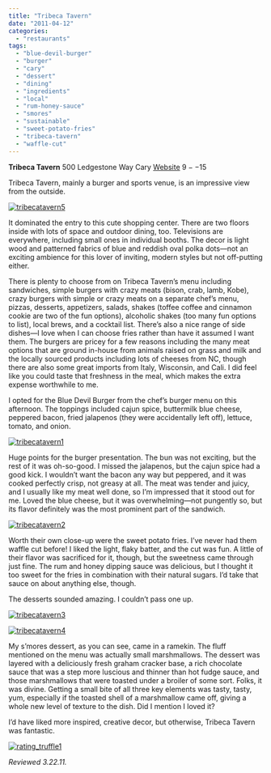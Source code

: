```yaml
---
title: "Tribeca Tavern"
date: "2011-04-12"
categories:
  - "restaurants"
tags:
  - "blue-devil-burger"
  - "burger"
  - "cary"
  - "dessert"
  - "dining"
  - "ingredients"
  - "local"
  - "rum-honey-sauce"
  - "smores"
  - "sustainable"
  - "sweet-potato-fries"
  - "tribeca-tavern"
  - "waffle-cut"
---
```


**Tribeca Tavern** 500 Ledgestone Way Cary [Website](http://tribecatavernnc.com/) $9--$15

Tribeca Tavern, mainly a burger and sports venue, is an impressive view from the outside.

[![](http://s3.amazonaws.com/thegourmez-wpmedia/2011/04/tribecatavern5.jpg "tribecatavern5")](http://s3.amazonaws.com/thegourmez-wpmedia/2011/04/tribecatavern5.jpg)

It dominated the entry to this cute shopping center. There are two floors inside with lots of space and outdoor dining, too. Televisions are everywhere, including small ones in individual booths. The decor is light wood and patterned fabrics of blue and reddish oval polka dots—not an exciting ambience for this lover of inviting, modern styles but not off-putting either.

There is plenty to choose from on Tribeca Tavern’s menu including sandwiches, simple burgers with crazy meats (bison, crab, lamb, Kobe), crazy burgers with simple or crazy meats on a separate chef’s menu, pizzas, desserts, appetizers, salads, shakes (toffee coffee and cinnamon cookie are two of the fun options), alcoholic shakes (too many fun options to list), local brews, and a cocktail list. There’s also a nice range of side dishes—I love when I can choose fries rather than have it assumed I want them. The burgers are pricey for a few reasons including the many meat options that are ground in-house from animals raised on grass and milk and the locally sourced products including lots of cheeses from NC, though there are also some great imports from Italy, Wisconsin, and Cali. I did feel like you could taste that freshness in the meal, which makes the extra expense worthwhile to me.

I opted for the Blue Devil Burger from the chef’s burger menu on this afternoon. The toppings included cajun spice, buttermilk blue cheese, peppered bacon, fried jalapenos (they were accidentally left off), lettuce, tomato, and onion.

[![](http://s3.amazonaws.com/thegourmez-wpmedia/2011/04/tribecatavern1.jpg "tribecatavern1")](http://s3.amazonaws.com/thegourmez-wpmedia/2011/04/tribecatavern1.jpg)

Huge points for the burger presentation. The bun was not exciting, but the rest of it was oh-so-good. I missed the jalapenos, but the cajun spice had a good kick. I wouldn’t want the bacon any way but peppered, and it was cooked perfectly crisp, not greasy at all. The meat was tender and juicy, and I usually like my meat well done, so I’m impressed that it stood out for me. Loved the blue cheese, but it was overwhelming—not pungently so, but its flavor definitely was the most prominent part of the sandwich.

[![](http://s3.amazonaws.com/thegourmez-wpmedia/2011/04/tribecatavern2.jpg "tribecatavern2")](http://s3.amazonaws.com/thegourmez-wpmedia/2011/04/tribecatavern2.jpg)

Worth their own close-up were the sweet potato fries. I’ve never had them waffle cut before! I liked the light, flaky batter, and the cut was fun. A little of their flavor was sacrificed for it, though, but the sweetness came through just fine. The rum and honey dipping sauce was delicious, but I thought it too sweet for the fries in combination with their natural sugars. I’d take that sauce on about anything else, though.

The desserts sounded amazing. I couldn’t pass one up.

[![](http://s3.amazonaws.com/thegourmez-wpmedia/2011/04/tribecatavern3.jpg "tribecatavern3")](http://s3.amazonaws.com/thegourmez-wpmedia/2011/04/tribecatavern3.jpg)




<div class="caption">

[![](http://s3.amazonaws.com/thegourmez-wpmedia/2011/04/tribecatavern4.jpg "tribecatavern4")](http://s3.amazonaws.com/thegourmez-wpmedia/2011/04/tribecatavern4.jpg)</div>


My s’mores dessert, as you can see, came in a ramekin. The fluff mentioned on the menu was actually small marshmallows. The dessert was layered with a deliciously fresh graham cracker base, a rich chocolate sauce that was a step more luscious and thinner than hot fudge sauce, and those marshmallows that were toasted under a broiler of some sort. Folks, it was divine. Getting a small bite of all three key elements was tasty, tasty, yum, especially if the toasted shell of a marshmallow came off, giving a whole new level of texture to the dish. Did I mention I loved it?

I’d have liked more inspired, creative decor, but otherwise, Tribeca Tavern was fantastic.

[![](http://s3.amazonaws.com/thegourmez-wpmedia/2009/02/rating_truffle1.gif "rating_truffle1")](http://s3.amazonaws.com/thegourmez-wpmedia/2009/02/rating_truffle1.gif)

_Reviewed 3.22.11._
